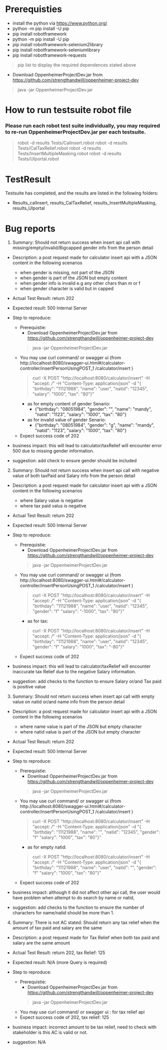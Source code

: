 # Prerequisties
- install the python via  https://www.python.org/
- python -m pip install -U pip
- pip install robotframework
- python -m pip install -U pip
- pip install robotframework-selenium2library
- pip install robotframework-seleniumlibrary
- pip install robotframework-requests

> pip list to display the required dependences stated above 

- Download OppenheimerProjectDev.jar from https://github.com/strengthandwill/oppenheimer-project-dev
> java -jar OppenheimerProjectDev.jar


# How to run testsuite robot file
### Please run each robot test suite individually, you may required to re-run OppenheimerProjectDev.jar per each testsuite.
> robot -d results Tests/CalInsert.robot
> robot -d results Tests/CalTaxRelief.robot
> robot -d results Tests/InsertMultipleMasking.robot
> robot -d results Tests/UIportal.robot

# TestResult
Testsuite has completed, and the results are listed in the following folders:
- Results_calInsert, results_CalTaxRelief, results_InsertMultipleMasking, results_UIportal

# Bug reports
1. Summary: Should not return success when insert api call with missing/empty/invalid/Bigcapped gender info from the person detail
-   Description: a post request made for calculator insert api with a JSON content in the following scenarios
    -   when gender is missing, not part of the JSON
    -   when gender is part of the JSON but empty content
    -   when gender info is invalid e.g any other chars than m or f
    -   when gender character is valid but in capped
-   Actual Test Result: return 202
-   Expected result: 500 Internal Server
-   Step to reproduce: 
    -   Prerequistie: 
        - Download OppenheimerProjectDev.jar from https://github.com/strengthandwill/oppenheimer-project-dev
        > java -jar OppenheimerProjectDev.jar
    -   You may use curl command/ or swagger ui (from http://localhost:8080/swagger-ui.html#/calculator-controller/insertPersonUsingPOST_1  /calculator/insert )
        > curl -X POST "http://localhost:8080/calculator/insert" -H "accept: */*" -H "Content-Type: application/json" -d "{ \"birthday\": \"11121988\", \"name\": \"user\", \"natid\": \"12345\", \"salary\": \"1000\", \"tax\": \"80\"}"
        -   as for empty content of gender Senario:
            -   {"birthday": "08051984", "gender": "", "name": "mandy", "natid": "1123", "salary": "1000", "tax": "80"}
        -   as for invalid value of gender Senario:
            -   {"birthday": "08051984", "gender": "g", "name": "mandy", "natid": "1123", "salary": "1000", "tax": "80"}
    -   Expect success code of 202

-   business impact: this will lead to calculator/taxRelief will encounter error 500 due to missing gender information.
-   suggestion: add check to ensure gender should be included

2. Summary: Should not return success when insert api call with negative value of both taxPaid and Salary info from the person detail
-   Description: a post request made for calculator insert api with a JSON content in the following scenarios
    -   where Salary value is negative
    -   where tax  paid valus is negative
-   Actual Test Result: return 202
-   Expected result: 500 Internal Server
-   Step to reproduce: 
    -   Prerequistie: 
        - Download OppenheimerProjectDev.jar from https://github.com/strengthandwill/oppenheimer-project-dev
        > java -jar OppenheimerProjectDev.jar
    -   You may use curl command/ or swagger ui (from http://localhost:8080/swagger-ui.html#/calculator-controller/insertPersonUsingPOST_1  /calculator/insert )
        > curl -X POST "http://localhost:8080/calculator/insert" -H "accept: */*" -H "Content-Type: application/json" -d "{ \"birthday\": \"11121988\", \"name\": \"user\", \"natid\": \"12345\", \"gender\": \"f\" \"salary\": \"-1000\", \"tax\": \"80\"}"
        - as for tax:
        > curl -X POST "http://localhost:8080/calculator/insert" -H "accept: */*" -H "Content-Type: application/json" -d "{ \"birthday\": \"11121988\", \"name\": \"user\", \"natid\": \"12345\", \"gender\": \"f\" \"salary\": \"1000\", \"tax\": \"-80\"}"
    -   Expect success code of 202

-   business impact: this will lead to calculator/taxRelief will encounter inaccurate tax Relief due to the negative Salary information.
-   suggestion: add checks to the function to ensure Salary or/and Tax paid is positive value

3. Summary: Should not return success when insert api call with empty value on natid or/and name info from the person detail
-   Description: a post request made for calculator insert api with a JSON content in the following scenarios
    -   where name value is part of the JSON but empty character
    -   where natid value is part of the JSON but empty character
-   Actual Test Result: return 202
-   Expected result: 500 Internal Server
-   Step to reproduce: 
    -   Prerequistie: 
        - Download OppenheimerProjectDev.jar from https://github.com/strengthandwill/oppenheimer-project-dev
        > java -jar OppenheimerProjectDev.jar
    -   You may use curl command/ or swagger ui (from http://localhost:8080/swagger-ui.html#/calculator-controller/insertPersonUsingPOST_1  /calculator/insert )
        > curl -X POST "http://localhost:8080/calculator/insert" -H "accept: */*" -H "Content-Type: application/json" -d "{ \"birthday\": \"11121988\", \"name\": \"\", \"natid\": \"12345\", \"gender\": \"f\" \"salary\": \"1000\", \"tax\": \"80\"}"
        - as for empty natid:
        > curl -X POST "http://localhost:8080/calculator/insert" -H "accept: */*" -H "Content-Type: application/json" -d "{ \"birthday\": \"11121988\", \"name\": \"user\", \"natid\": \"\", \"gender\": \"f\" \"salary\": \"1000\", \"tax\": \"80\"}"
    -   Expect success code of 202

-   business impact: although it did not affect other api call, the user would have problem when attempt to do search by name or natid, 
-   suggestion: add checks to the function to ensure the number of characters for name/natid should be more than 1.

4. Summary: There is not AC stated: Should return any tax relief when the amount of tax paid and salary are the same
-   Description: a post request made for Tax Relief when both tax paid and salary are the same amount
-   Actual Test Result: return 202, tax Relief: 125
-   Expected result: N/A (more Query is required)
-   Step to reproduce: 
    -   Prerequistie: 
        - Download OppenheimerProjectDev.jar from https://github.com/strengthandwill/oppenheimer-project-dev
        > java -jar OppenheimerProjectDev.jar
    -   You may use curl command/ or swagger ui : for tax relief api
    -   Expect success code of 202, tax relief: 125

-   business impact: incorrect amount to be tax relief, need to check with stakeholder is this AC is valid or not.
-   suggestion: N/A




